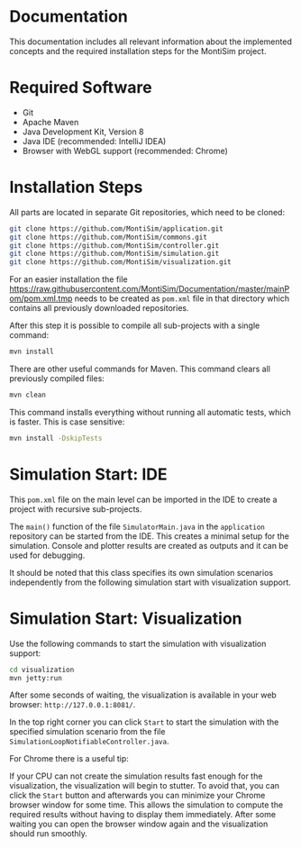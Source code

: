 # Documentation
This documentation includes all relevant information about the implemented concepts and the required installation steps for the MontiSim project.

# Required Software
- Git
- Apache Maven
- Java Development Kit, Version 8
- Java IDE (recommended: IntelliJ IDEA)
- Browser with WebGL support (recommended: Chrome)

# Installation Steps
All parts are located in separate Git repositories, which need to be cloned:

```bash
git clone https://github.com/MontiSim/application.git
git clone https://github.com/MontiSim/commons.git
git clone https://github.com/MontiSim/controller.git
git clone https://github.com/MontiSim/simulation.git
git clone https://github.com/MontiSim/visualization.git
```

For an easier installation the file https://raw.githubusercontent.com/MontiSim/Documentation/master/mainPom/pom.xml.tmp needs to be created as `pom.xml` file in that directory which contains all previously downloaded repositories.

After this step it is possible to compile all sub-projects with a single command:

```bash
mvn install
```

There are other useful commands for Maven. This command clears all previously compiled files:

```bash
mvn clean
```

This command installs everything without running all automatic tests, which is faster. This is case sensitive:

```bash
mvn install -DskipTests
```

# Simulation Start: IDE
This `pom.xml` file on the main level can be imported in the IDE to create a project with recursive sub-projects.

The `main()` function of the file `SimulatorMain.java` in the `application` repository can be started from the IDE. This creates a minimal setup for the simulation. Console and plotter results are created as outputs and it can be used for debugging.

It should be noted that this class specifies its own simulation scenarios independently from the following simulation start with visualization support.

# Simulation Start: Visualization
Use the following commands to start the simulation with visualization support:

```bash
cd visualization
mvn jetty:run
```

After some seconds of waiting, the visualization is available in your web browser: `http://127.0.0.1:8081/`.

In the top right corner you can click `Start` to start the simulation with the specified simulation scenario from the file `SimulationLoopNotifiableController.java`.

For Chrome there is a useful tip:

If your CPU can not create the simulation results fast enough for the visualization, the visualization will begin to stutter. To avoid that, you can click the `Start` button and afterwards you can minimize your Chrome browser window for some time. This allows the simulation to compute the required results without having to display them immediately. After some waiting you can open the browser window again and the visualization should run smoothly.